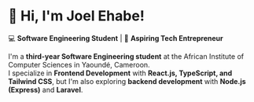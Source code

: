 # 👋 Hi, I'm Joel Ehabe!

💻 **Software Engineering Student** | 🚀 **Aspiring Tech Entrepreneur**  

I'm a **third-year Software Engineering student** at the African Institute of Computer Sciences in Yaoundé, Cameroon.  
I specialize in **Frontend Development** with **React.js, TypeScript, and Tailwind CSS**, but I'm also exploring **backend development** with **Node.js (Express)** and **Laravel**.  

